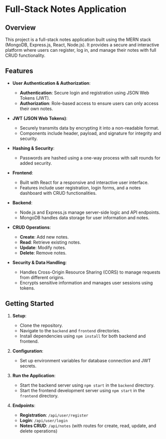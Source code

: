 # Full-Stack Notes Application

## Overview

This project is a full-stack notes application built using the MERN stack (MongoDB, Express.js, React, Node.js). It provides a secure and interactive platform where users can register, log in, and manage their notes with full CRUD functionality.

## Features

- **User Authentication & Authorization**:
  - **Authentication**: Secure login and registration using JSON Web Tokens (JWT).
  - **Authorization**: Role-based access to ensure users can only access their own notes.

- **JWT (JSON Web Tokens)**:
  - Securely transmits data by encrypting it into a non-readable format.
  - Components include header, payload, and signature for integrity and security.

- **Hashing & Security**:
  - Passwords are hashed using a one-way process with salt rounds for added security.

- **Frontend**:
  - Built with React for a responsive and interactive user interface.
  - Features include user registration, login forms, and a notes dashboard with CRUD functionalities.

- **Backend**:
  - Node.js and Express.js manage server-side logic and API endpoints.
  - MongoDB handles data storage for user information and notes.

- **CRUD Operations**:
  - **Create**: Add new notes.
  - **Read**: Retrieve existing notes.
  - **Update**: Modify notes.
  - **Delete**: Remove notes.

- **Security & Data Handling**:
  - Handles Cross-Origin Resource Sharing (CORS) to manage requests from different origins.
  - Encrypts sensitive information and manages user sessions using tokens.

## Getting Started

1. **Setup**:
   - Clone the repository.
   - Navigate to the `backend` and `frontend` directories.
   - Install dependencies using `npm install` for both backend and frontend.

2. **Configuration**:
   - Set up environment variables for database connection and JWT secrets.

3. **Run the Application**:
   - Start the backend server using `npm start` in the `backend` directory.
   - Start the frontend development server using `npm start` in the `frontend` directory.

4. **Endpoints**:
   - **Registration**: `/api/user/register`
   - **Login**: `/api/user/login`
   - **Notes CRUD**: `/api/notes` (with routes for create, read, update, and delete operations)

